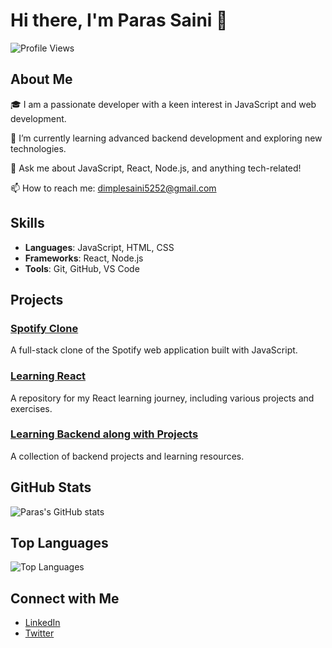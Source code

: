 # Hi there, I'm Paras Saini 👋

![Profile Views](https://komarev.com/ghpvc/?username=paras29exe&color=blue)

## About Me

🎓 I am a passionate developer with a keen interest in JavaScript and web development.

🌱 I’m currently learning advanced backend development and exploring new technologies.

💬 Ask me about JavaScript, React, Node.js, and anything tech-related!

📫 How to reach me: dimplesaini5252@gmail.com

## Skills

- **Languages**: JavaScript, HTML, CSS
- **Frameworks**: React, Node.js
- **Tools**: Git, GitHub, VS Code

## Projects

### [Spotify Clone](https://github.com/paras29exe/Spotify-clone)
A full-stack clone of the Spotify web application built with JavaScript.

### [Learning React](https://github.com/paras29exe/Learning-React)
A repository for my React learning journey, including various projects and exercises.

### [Learning Backend along with Projects](https://github.com/paras29exe/Learning-Backend-along-with-project-)
A collection of backend projects and learning resources.

## GitHub Stats

![Paras's GitHub stats](https://github-readme-stats.vercel.app/api?username=paras29exe&show_icons=true&theme=dark)

## Top Languages

![Top Languages](https://github-readme-stats.vercel.app/api/top-langs/?username=paras29exe&layout=compact&theme=dark)

## Connect with Me

- [LinkedIn](https://www.linkedin.com/in/your-linkedin-profile)
- [Twitter](https://twitter.com/your-twitter-handle)

